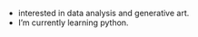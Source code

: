 - interested in data analysis and generative art.
- I’m currently learning python.

<!---
dieserobin/dieserobin is a ✨ special ✨ repository because its `README.md` (this file) appears on your GitHub profile.
You can click the Preview link to take a look at your changes.
--->
